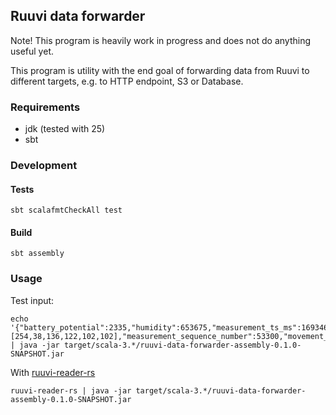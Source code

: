 ## Ruuvi data forwarder

Note! This program is heavily work in progress and does not do anything useful yet.

This program is utility with the end goal of forwarding data from Ruuvi to different targets, e.g. to HTTP endpoint, S3 or Database.

### Requirements

* jdk (tested with 25)
* sbt

### Development

#### Tests

```shell
sbt scalafmtCheckAll test
```

#### Build

```shell
sbt assembly
```

### Usage

Test input:

```shell
echo '{"battery_potential":2335,"humidity":653675,"measurement_ts_ms":1693460525701,"mac_address":[254,38,136,122,102,102],"measurement_sequence_number":53300,"movement_counter":2,"pressure":100755,"temperature_millicelsius":-29020,"tx_power":4}' | java -jar target/scala-3.*/ruuvi-data-forwarder-assembly-0.1.0-SNAPSHOT.jar
```

With [ruuvi-reader-rs](https://github.com/tkasu/ruuvi-reader-rs)

```shell
ruuvi-reader-rs | java -jar target/scala-3.*/ruuvi-data-forwarder-assembly-0.1.0-SNAPSHOT.jar
```
